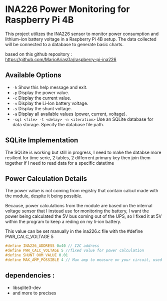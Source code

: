 # INA226 Power Monitoring for Raspberry Pi 4B

This project utilizes the INA226 sensor to monitor power consumption and lithium-ion battery voltage in a Raspberry Pi 4B setup. The data collected will be connected to a database to generate basic charts.

based on this github repository : https://github.com/MarioAriasGa/raspberry-pi-ina226

## Available Options

- `-h`           Show this help message and exit.
- `-p`           Display the power value.
- `-c`           Display the current value.
- `-v`           Display the Li-Ion battery voltage.
- `-s`           Display the shunt voltage.
- `-a`           Display all available values (power, current, voltage).
- `-sql <file> -t <delay> -n <iteration>`  Use an SQLite database for data storage. Specify the database file path.

## SQLite Implementation

The SQLite is working but still in progress, I need to make the databse more resilient for time serie, 2 tables, 2 differrent primary key then join them together if I need to read data for a specific datetime

## Power Calculation Details


The power value is not coming from registry that contain calcul made with the module, despite it being possible. 

Because, power calculations from the module are based on the internal voltage sensor that I instead use for monitoring the battery,
I want the power being calculated the 5V bus coming out of the UPS, so I fixed it at 5V within the program to keep a reding on my li-ion battery. 

This value can be set manually in the ina226.c file with the #define PWR_CALC_VOLTAGE 5 


```c
#define INA226_ADDRESS 0x40 // I2C address
#define PWR_CALC_VOLTAGE 5 //fixed value for power calculation
#define SHUNT_OHM_VALUE 0.01 
#define MAX_AMP_POSSIBLE 4 // Max amp to measure on your circuit, used for calibration
```


## dependencies :
- libsqlite3-dev
- and more to precises
